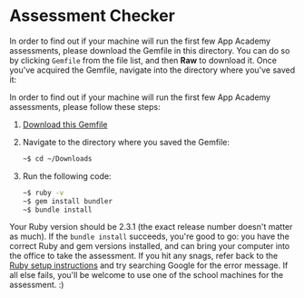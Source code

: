 # Assessment Checker

In order to find out if your machine will run the first few App Academy
assessments, please download the Gemfile in this directory. You can do
so by clicking `Gemfile` from the file list, and then **Raw** to
download it. Once you've acquired the Gemfile, navigate into the
directory where you've saved it:

In order to find out if your machine will run the first few App Academy
assessments, please follow these steps:

1. [Download this Gemfile][gemfile-raw]
2. Navigate to the directory where you saved the Gemfile:

    ```sh
    ~$ cd ~/Downloads
    ```

3. Run the following code:

    ```sh
    ~$ ruby -v
    ~$ gem install bundler
    ~$ bundle install
    ```

[gemfile-raw]: ./Gemfile?raw=true

Your Ruby version should be 2.3.1 (the exact release number doesn't
matter as much). If the `bundle install` succeeds, you're good to go:
you have the correct Ruby and gem versions installed, and can bring your
computer into the office to take the assessment. If you hit any snags,
refer back to the [Ruby setup instructions][ruby-setup] and try
searching Google for the error message. If all else fails, you'll be
welcome to use one of the school machines for the assessment. :)

[ruby-setup]: https://github.com/appacademy/curriculum/blob/master/course/readings/dev-setup.md
